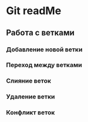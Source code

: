 # Git readMe

## Работа с ветками

### Добавление новой ветки

### Переход между ветками

### Слияние веток

### Удаление ветки

### Конфликт веток
